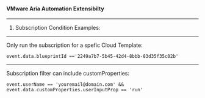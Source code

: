 #### VMware Aria Automation Extensibilty  

---

1. Subscription Condition Examples:  

---

Only run the subscription for a spefic Cloud Template:
```
event.data.blueprintId =='2249a7b7-5b45-42d4-8bbb-83d35f35c02b'
```

---

Subscription filter can include customProperties:
```
event.userName == 'youremail@domain.com' && event.data.customProperties.userInputProp == 'run'
```
